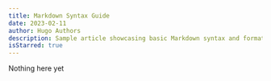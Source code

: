 ```yaml
---
title: Markdown Syntax Guide
date: 2023-02-11
author: Hugo Authors
description: Sample article showcasing basic Markdown syntax and formatting for HTML elements.
isStarred: true
---
```


Nothing here yet
